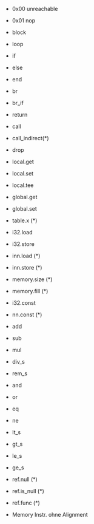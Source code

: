 - 0x00 unreachable
- 0x01 nop
- block
- loop
- if
- else
- end
- br
- br_if
- return
- call 
- call_indirect(*)
- drop
- local.get 
- local.set
- local.tee
- global.get
- global.set
- table.x (*)
- i32.load
- i32.store
- inn.load (*)
- inn.store (*)
- memory.size (*)
- memory.fill (*)
- i32.const
- nn.const (*)
- add
- sub 
- mul 
- div_s
- rem_s
- and
- or
- eq
- ne 
- lt_s
- gt_s
- le_s
- ge_s

- ref.null (*) 
- ref.is_null (*)
- ref.func (*)
 
- Memory Instr. ohne Alignment
